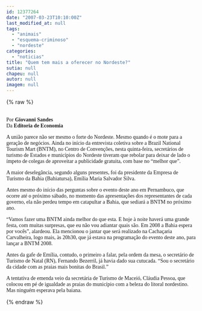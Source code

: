 ```yaml
---
id: 12377264
date: "2007-03-23T10:10:00Z"
last_modified_at: null
tags:
  - "animais"
  - "esquema-criminoso"
  - "nordeste"
categories:
  - "noticias"
title: "Quem tem mais a oferecer no Nordeste?"
sutia: null
chapeu: null
autor: null
imagem: null
---
```

{% raw %}
<p><P><BR><FONT face=Verdana>Por</FONT><FONT face=Verdana><STRONG> Giovanni Sandes<BR></STRONG>Da <STRONG>Editoria de Economia</STRONG></FONT></P></p>
<p><P><FONT face=Verdana>A união parece não ser mesmo o forte do Nordeste. Mesmo quando é o mote para a geração de negócios. Ainda no início da entrevista coletiva sobre a Brazil National Tourism Mart (BNTM), no Centro de Convenções,&nbsp;nesta quinta-feira, secretários de turismo de Estados e municípios do Nordeste tiveram que rebolar para deixar de lado o ímpeto de colegas de aproveitar a publicidade gratuita, com base no “melhor que”.</FONT></P></p>
<p><P><FONT face=Verdana>A maior deselegância, segundo alguns presentes, foi da presidente da Empresa de Turismo da Bahia (Bahiatursa), Emília Maria Salvador Silva. </FONT></P></p>
<p><P><FONT face=Verdana>Antes mesmo do início das perguntas sobre o evento deste ano em Pernambuco, que ocorre até o próximo sábado, no momento das apresentações dos representantes de cada governo, ela não perdeu tempo em catapultar a Bahia, que sediará a BNTM no próximo ano.</FONT></P></p>
<p><P><FONT face=Verdana>“Vamos fazer uma BNTM ainda melhor do que esta. E hoje à noite haverá uma grande festa, com muitas surpresas, que eu não vou adiantar quais são. Em 2008 a Bahia espera por vocês”, alardeou. Ela mencionou o jantar que será realizado na Cachaçaria Carvalheira, logo mais, às 20h30, que já estava na programação do evento deste ano, para lançar a BNTM 2008.</FONT></P></p>
<p><P><FONT face=Verdana>Antes da gafe de Emília, contudo, o primeiro a falar, pela ordem da mesa, o secretário de Turismo de Natal (RN), Fernando Bezerril, já havia dado sua cutucada. “Sou o secretário da cidade com as praias mais bonitas do Brasil.”</FONT></P></p>
<p><P><FONT face=Verdana>A tentativa de emenda veio da secretária de Turismo de Maceió, Cláudia Pessoa, que colocou em pé de igualdade as praias do município com a beleza do litoral nordestino. Mas ninguém esperava pela baiana.</FONT></P> </p>
{% endraw %}